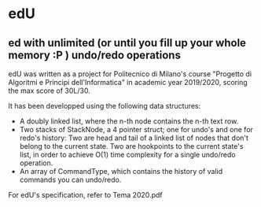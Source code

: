 # edU
## ed with unlimited (or until you fill up your whole memory :P ) undo/redo operations
edU was written as a project for Politecnico di Milano's course "Progetto di Algoritmi e Principi dell'Informatica" in academic year 2019/2020, 
scoring the max score of 30L/30.

It has been developped using the following data structures:

- A doubly linked list, where the n-th node contains the n-th text row.
- Two stacks of StackNode, a 4 pointer struct; one for undo's and one for redo's history:
  Two are head and tail of a linked list of nodes that don't belong to the current state.
  Two are hookpoints to the current state's list, in order to achieve O(1) time complexity for a single undo/redo operation.
- An array of CommandType, which contains the history of valid commands you can undo/redo.

For edU's specification, refer to Tema 2020.pdf
